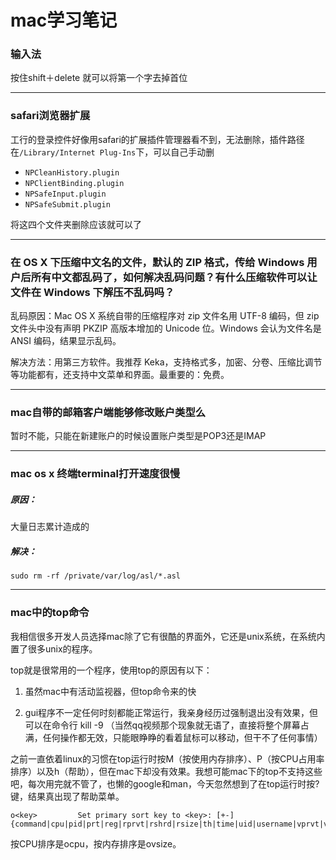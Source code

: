 mac学习笔记
===========

### 输入法

按住shift＋delete 就可以将第一个字去掉首位

---

### safari浏览器扩展

工行的登录控件好像用safari的扩展插件管理器看不到，无法删除，插件路径在`/Library/Internet Plug-Ins`下，可以自己手动删

* `NPCleanHistory.plugin`
* `NPClientBinding.plugin`
* `NPSafeInput.plugin`
* `NPSafeSubmit.plugin`

将这四个文件夹删除应该就可以了

---

### 在 OS X 下压缩中文名的文件，默认的 ZIP 格式，传给 Windows 用户后所有中文都乱码了，如何解决乱码问题？有什么压缩软件可以让文件在 Windows 下解压不乱码吗？

乱码原因：Mac OS X 系统自带的压缩程序对 zip 文件名用 UTF-8 编码，但 zip 文件头中没有声明 PKZIP 高版本增加的 Unicode 位。Windows 会认为文件名是 ANSI 编码，结果显示乱码。

解决方法：用第三方软件。我推荐 Keka，支持格式多，加密、分卷、压缩比调节等功能都有，还支持中文菜单和界面。最重要的：免费。

---

### mac自带的邮箱客户端能够修改账户类型么

暂时不能，只能在新建账户的时候设置账户类型是POP3还是IMAP

---

### mac os x 终端terminal打开速度很慢

##### 原因：

大量日志累计造成的

##### 解决：

    sudo rm -rf /private/var/log/asl/*.asl

---

### mac中的top命令

我相信很多开发人员选择mac除了它有很酷的界面外，它还是unix系统，在系统内置了很多unix的程序。

top就是很常用的一个程序，使用top的原因有以下：

1. 虽然mac中有活动监视器，但top命令来的快

2. gui程序不一定任何时刻都能正常运行，我亲身经历过强制退出没有效果，但可以在命令行 kill -9 <pid>（当然qq视频那个现象就无语了，直接将整个屏幕占满，任何操作都无效，只能眼睁睁的看着鼠标可以移动，但干不了任何事情）

之前一直依着linux的习惯在top运行时按M（按使用内存排序）、P（按CPU占用率排序）以及h（帮助），但在mac下却没有效果。我想可能mac下的top不支持这些吧，每次用完就不管了，也懒的google和man，今天忽然想到了在top运行时按?键，结果真出现了帮助菜单。

    o<key>         Set primary sort key to <key>: [+-]
    {command|cpu|pid|prt|reg|rprvt|rshrd|rsize|th|time|uid|username|vprvt|vsize}.

按CPU排序是ocpu，按内存排序是ovsize。
